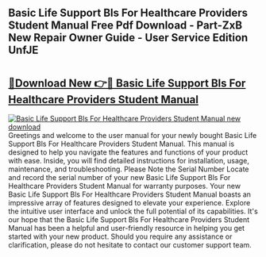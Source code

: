 ## Basic Life Support Bls For Healthcare Providers Student Manual Free Pdf Download - Part-ZxB New Repair Owner Guide - User Service Edition UnfJE

# <h2><a href="http://bc35066.oget.top/?id=Basic+Life+Support+Bls+For+Healthcare+Providers+Student+Manual">🔗Download New 👉🔴 Basic Life Support Bls For Healthcare Providers Student Manual</a></h2>

[![Basic Life Support Bls For Healthcare Providers Student Manual new download](https://i.imgur.com/5g1atiW.png)](http://bc35066.oget.top/?id=Basic+Life+Support+Bls+For+Healthcare+Providers+Student+Manual)
Greetings and welcome to the user manual for your newly bought Basic Life Support Bls For Healthcare Providers Student Manual. This manual is designed to help you navigate the features and functions of your product with ease. Inside, you will find detailed instructions for installation, usage, maintenance, and troubleshooting. Please Note the Serial Number Locate and record the serial number of your new Basic Life Support Bls For Healthcare Providers Student Manual for warranty purposes. Your new Basic Life Support Bls For Healthcare Providers Student Manual boasts an impressive array of features designed to elevate your experience. Explore the intuitive user interface and unlock the full potential of its capabilities. It's our hope that the Basic Life Support Bls For Healthcare Providers Student Manual has been a helpful and user-friendly resource in helping you get started with your new product. Should you require any assistance or clarification, please do not hesitate to contact our customer support team.
